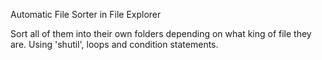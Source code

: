 Automatic File Sorter in File Explorer

Sort all of them into their own folders depending on what king of file they are. Using 'shutil', loops and condition statements.
